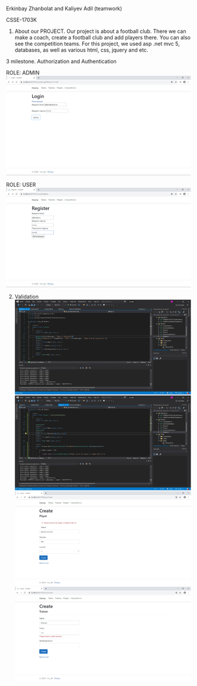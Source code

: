 Erkinbay Zhanbolat and Kaliyev Adil (teamwork)

CSSE-1703K

1) About our PROJECT.
Our project is about a football club. There we can make a coach, create a football club and add players there. You can also see the competition teams. For this project, we used asp .net mvc 5, databases, as well as various html, css, jquery and etc.

3 milestone. Authorization and Authentication

ROLE: ADMIN
![Image alt](https://github.com/adil2k/iitudb-master/blob/master/adm-login.jpg)

ROLE: USER
![Image alt](https://github.com/adil2k/iitudb-master/blob/master/reg%20as%20user.jpg)






2) Validation
![Image alt](https://github.com/adil2k/iitudb-master/blob/master/remote.jpg)
![Image alt](https://github.com/adil2k/iitudb-master/blob/master/IValidatableObject.jpg)
![Image alt](https://github.com/adil2k/iitudb-master/blob/master/IValid.jpg)
![Image alt](https://github.com/adil2k/iitudb-master/blob/master/custom.jpg)
